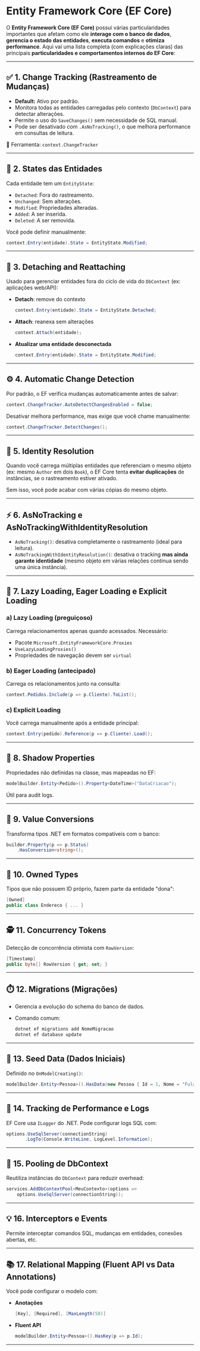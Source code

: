 # **Entity Framework Core (EF Core)**

O **Entity Framework Core (EF Core)** possui várias particularidades importantes que afetam como ele **interage com o banco de dados**, **gerencia o estado das entidades**, **executa comandos** e **otimiza performance**. Aqui vai uma lista completa (com explicações claras) das principais **particularidades e comportamentos internos do EF Core**:

---

## ✅ 1. **Change Tracking (Rastreamento de Mudanças)**

* **Default:** Ativo por padrão.
* Monitora todas as entidades carregadas pelo contexto (`DbContext`) para detectar alterações.
* Permite o uso do `SaveChanges()` sem necessidade de SQL manual.
* Pode ser desativado com `.AsNoTracking()`, o que melhora performance em consultas de leitura.

📌 Ferramenta: `context.ChangeTracker`

---

## 🔁 2. **States das Entidades**

Cada entidade tem um `EntityState`:

* `Detached`: Fora do rastreamento.
* `Unchanged`: Sem alterações.
* `Modified`: Propriedades alteradas.
* `Added`: A ser inserida.
* `Deleted`: A ser removida.

Você pode definir manualmente:

```csharp
context.Entry(entidade).State = EntityState.Modified;
```

---

## 🔌 3. **Detaching and Reattaching**

Usado para gerenciar entidades fora do ciclo de vida do `DbContext` (ex: aplicações web/API):

* **Detach**: remove do contexto

  ```csharp
  context.Entry(entidade).State = EntityState.Detached;
  ```

* **Attach**: reanexa sem alterações

  ```csharp
  context.Attach(entidade);
  ```

* **Atualizar uma entidade desconectada**

  ```csharp
  context.Entry(entidade).State = EntityState.Modified;
  ```

---

## ⚙️ 4. **Automatic Change Detection**

Por padrão, o EF verifica mudanças automaticamente antes de salvar:

```csharp
context.ChangeTracker.AutoDetectChangesEnabled = false;
```

Desativar melhora performance, mas exige que você chame manualmente:

```csharp
context.ChangeTracker.DetectChanges();
```

---

## 🔄 5. **Identity Resolution**

Quando você carrega múltiplas entidades que referenciam o mesmo objeto (ex: mesmo `Author` em dois `Book`), o EF Core tenta **evitar duplicações** de instâncias, se o rastreamento estiver ativado.

Sem isso, você pode acabar com várias cópias do mesmo objeto.

---

## ⚡ 6. **AsNoTracking e AsNoTrackingWithIdentityResolution**

* `AsNoTracking()`: desativa completamente o rastreamento (ideal para leitura).
* `AsNoTrackingWithIdentityResolution()`: desativa o tracking **mas ainda garante identidade** (mesmo objeto em várias relações continua sendo uma única instância).

---

## 🔗 7. **Lazy Loading, Eager Loading e Explicit Loading**

### a) **Lazy Loading** (preguiçoso)

Carrega relacionamentos apenas quando acessados.
Necessário:

* Pacote `Microsoft.EntityFrameworkCore.Proxies`
* `UseLazyLoadingProxies()`
* Propriedades de navegação devem ser `virtual`

### b) **Eager Loading** (antecipado)

Carrega os relacionamentos junto na consulta:

```csharp
context.Pedidos.Include(p => p.Cliente).ToList();
```

### c) **Explicit Loading**

Você carrega manualmente após a entidade principal:

```csharp
context.Entry(pedido).Reference(p => p.Cliente).Load();
```

---

## 🧩 8. **Shadow Properties**

Propriedades não definidas na classe, mas mapeadas no EF:

```csharp
modelBuilder.Entity<Pedido>().Property<DateTime>("DataCriacao");
```

Útil para audit logs.

---

## 🧠 9. **Value Conversions**

Transforma tipos .NET em formatos compatíveis com o banco:

```csharp
builder.Property(p => p.Status)
    .HasConversion<string>();
```

---

## 🧱 10. **Owned Types**

Tipos que não possuem ID próprio, fazem parte da entidade "dona":

```csharp
[Owned]
public class Endereco { ... }
```

---

## 🕵️ 11. **Concurrency Tokens**

Detecção de concorrência otimista com `RowVersion`:

```csharp
[Timestamp]
public byte[] RowVersion { get; set; }
```

---

## ⏱️ 12. **Migrations (Migrações)**

* Gerencia a evolução do schema do banco de dados.
* Comando comum:

  ```bash
  dotnet ef migrations add NomeMigracao
  dotnet ef database update
  ```

---

## 🧪 13. **Seed Data (Dados Iniciais)**

Definido no `OnModelCreating()`:

```csharp
modelBuilder.Entity<Pessoa>().HasData(new Pessoa { Id = 1, Nome = "Fulano" });
```

---

## 💾 14. **Tracking de Performance e Logs**

EF Core usa `ILogger` do .NET. Pode configurar logs SQL com:

```csharp
options.UseSqlServer(connectionString)
       .LogTo(Console.WriteLine, LogLevel.Information);
```

---

## 🧹 15. **Pooling de DbContext**

Reutiliza instâncias do `DbContext` para reduzir overhead:

```csharp
services.AddDbContextPool<MeuContexto>(options =>
    options.UseSqlServer(connectionString));
```

---

## 💡 16. **Interceptors e Events**

Permite interceptar comandos SQL, mudanças em entidades, conexões abertas, etc.

---

## 📚 17. **Relational Mapping (Fluent API vs Data Annotations)**

Você pode configurar o modelo com:

* **Anotações**

  ```csharp
  [Key], [Required], [MaxLength(50)]
  ```

* **Fluent API**

  ```csharp
  modelBuilder.Entity<Pessoa>().HasKey(p => p.Id);
  ```

---
